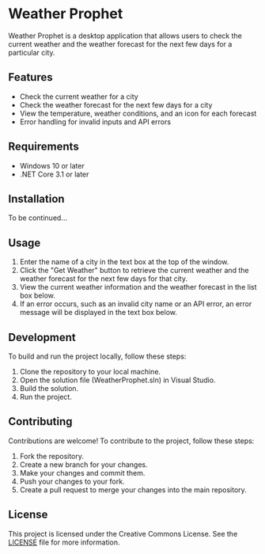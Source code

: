 # Weather Prophet

Weather Prophet is a desktop application that allows users to check the current weather and the weather forecast for the next few days for a particular city.

## Features
- Check the current weather for a city
- Check the weather forecast for the next few days for a city
- View the temperature, weather conditions, and an icon for each forecast
- Error handling for invalid inputs and API errors

## Requirements
- Windows 10 or later
- .NET Core 3.1 or later

## Installation
To be continued...

## Usage
1. Enter the name of a city in the text box at the top of the window.
2. Click the "Get Weather" button to retrieve the current weather and the weather forecast for the next few days for that city.
3. View the current weather information and the weather forecast in the list box below.
4. If an error occurs, such as an invalid city name or an API error, an error message will be displayed in the text box below.

## Development
To build and run the project locally, follow these steps:
1. Clone the repository to your local machine.
2. Open the solution file (WeatherProphet.sln) in Visual Studio.
3. Build the solution.
4. Run the project.

## Contributing
Contributions are welcome! To contribute to the project, follow these steps:
1. Fork the repository.
2. Create a new branch for your changes.
3. Make your changes and commit them.
4. Push your changes to your fork.
5. Create a pull request to merge your changes into the main repository.

## License
This project is licensed under the Creative Commons License. See the [LICENSE](LICENSE.md) file for more information.
